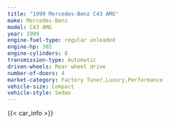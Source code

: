 ```yaml
---
title: "1999 Mercedes-Benz C43 AMG"
make: Mercedes-Benz
model: C43 AMG
year: 1999
engine-fuel-type: regular unleaded
engine-hp: 302
engine-cylinders: 8
transmission-type: Automatic
driven-wheels: Rear wheel drive
number-of-doors: 4
market-category: Factory Tuner,Luxury,Performance
vehicle-size: Compact
vehicle-style: Sedan
---
```


{{< car_info >}}
